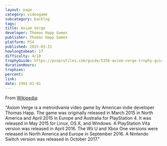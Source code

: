 ```yaml
---
layout: page
category: videogame
subcategory: backlog
tags:
title: Axiom Verge
developer: Thomas Happ Games
publisher: Thomas Happ Games
platform: PS4
published: 2015-03-31
howlongtobeat: 17
difficulty: 4/10
trophyGuide: https://psnprofiles.com/guide/5358-axiom-verge-trophy-guide
durationHours:
trophies:
percent:
link:
date: 1991-01-01
---
```


From [Wikipedia](https://en.wikipedia.org/wiki/Axiom_Verge):

"Axiom Verge is a metroidvania video game by American indie developer Thomas Happ. The game was originally released in March 2015 in North America and April 2015 in Europe and Australia for PlayStation 4. It was released in May 2015 for Linux, OS X, and Windows. A PlayStation Vita version was released in April 2016. The Wii U and Xbox One versions were released in North America and Europe in September 2016. A Nintendo Switch version was released in October 2017."
